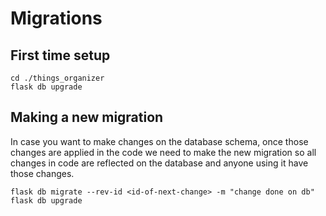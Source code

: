 # Migrations

## First time setup

```shell
cd ./things_organizer
flask db upgrade
```

## Making a new migration

In case you want to make changes on the database schema, once those changes are applied in the code 
we need to make the new migration so all changes in code are reflected on the database and 
anyone using it have those changes.

```shell
flask db migrate --rev-id <id-of-next-change> -m "change done on db"
flask db upgrade
```